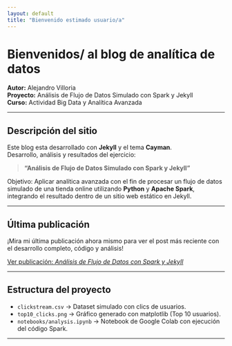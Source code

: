 ```yaml
---
layout: default
title: "Bienvenido estimado usuario/a"
---
```


# Bienvenidos/ al blog de analítica de datos

**Autor:** Alejandro Villoria  
**Proyecto:** Análisis de Flujo de Datos Simulado con Spark y Jekyll  
**Curso:** Actividad Big Data y Analítica Avanzada

---

## Descripción del sitio

Este blog esta desarrollado con **Jekyll** y el tema **Cayman**.  
Desarrollo, análisis y resultados del ejercicio:

> **“Análisis de Flujo de Datos Simulado con Spark y Jekyll”**

Objetivo: Aplicar analítica avanzada con el fin de procesar un flujo de datos simulado de una tienda online utilizando **Python** y **Apache Spark**, integrando el resultado dentro de un sitio web estático en Jekyll.

---

## Última publicación

¡Mira mi última publicación ahora mismo para ver el post más reciente con el desarrollo completo, código y análisis!

[Ver publicación: *Análisis de Flujo de Datos con Spark y Jekyll*](/_posts/2025-10-29-analisis-flux-datos-spark.md)

---

## Estructura del proyecto

- `clickstream.csv` → Dataset simulado con clics de usuarios.  
- `top10_clicks.png` → Gráfico generado con matplotlib (Top 10 usuarios).  
- `notebooks/analysis.ipynb` → Notebook de Google Colab con ejecución del código Spark.  

---

